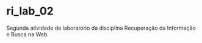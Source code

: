 # ri_lab_02
Segunda atividade de laboratório da disciplina Recuperação da Informação e Busca na Web.
